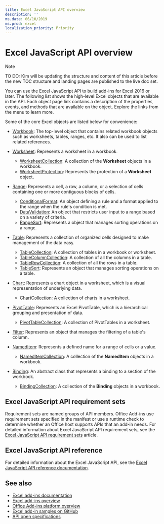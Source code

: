 ```yaml
---
title: Excel JavaScript API overview
description: ''
ms.date: 06/10/2019
ms.prod: excel
localization_priority: Priority
---
```


# Excel JavaScript API overview

> [!NOTE]
> TO DO: Kim will be updating the structure and content of this article before the new TOC structure and landing pages are published to the live doc set.

You can use the Excel JavaScript API to build add-ins for Excel 2016 or later. The following list shows the high-level Excel objects that are available in the API. Each object page link contains a description of the properties, events, and methods that are available on the object. Explore the links from the menu to learn more.

Some of the core Excel objects are listed below for convenience:

- [Workbook](/javascript/api/excel/excel.workbook): The top-level object that contains related workbook objects such as worksheets, tables, ranges, etc. It also can be used to list related references.

- [Worksheet](/javascript/api/excel/excel.worksheet): Represents a worksheet in a workbook.
  - [WorksheetCollection](/javascript/api/excel/excel.worksheetcollection): A collection of the **Worksheet** objects in a workbook.
  - [WorksheetProtection](/javascript/api/excel/excel.worksheetprotection): Represents the protection of a **Worksheet** object.

- [Range](/javascript/api/excel/excel.range): Represents a cell, a row, a column, or a selection of cells containing one or more contiguous blocks of cells.
  - [ConditionalFormat](/javascript/api/excel/excel.conditionalformat): An object defining a rule and a format applied to the range when the rule's condition is met.
  - [DataValidation](/javascript/api/excel/excel.datavalidation): An object that restricts user input to a range based on a variety of criteria.
  - [RangeSort](/javascript/api/excel/excel.rangesort): Represents a object that manages sorting operations on a range.

- [Table](/javascript/api/excel/excel.table): Represents a collection of organized cells designed to make management of the data easy.
  - [TableCollection](/javascript/api/excel/excel.tablecollection): A collection of tables in a workbook or worksheet.
  - [TableColumnCollection](/javascript/api/excel/excel.tablecolumncollection): A collection of all the columns in a table.
  - [TableRowCollection](/javascript/api/excel/excel.tablerowcollection): A collection of all the rows in a table.
  - [TableSort](/javascript/api/excel/excel.tablesort): Represents an object that manages sorting operations on a table.

- [Chart](/javascript/api/excel/excel.chart): Represents a chart object in a worksheet, which is a visual representation of underlying data.
  - [ChartCollection](/javascript/api/excel/excel.chartcollection): A collection of charts in a worksheet.

- [PivotTable](/javascript/api/excel/excel.pivottable): Represents an Excel PivotTable, which is a hierarchical grouping and presentation of data.
  - [PivotTableCollection](/javascript/api/excel/excel.pivottablecollection): A collection of PivotTables in a worksheet.

- [Filter](/javascript/api/excel/excel.filter): Represents an object that manages the filtering of a table's column.

- [NamedItem](/javascript/api/excel/excel.nameditem): Represents a defined name for a range of cells or a value.
  - [NamedItemCollection](/javascript/api/excel/excel.nameditemcollection): A collection of the **NamedItem** objects in a workbook.

- [Binding](/javascript/api/excel/excel.binding): An abstract class that represents a binding to a section of the workbook.
  - [BindingCollection](/javascript/api/excel/excel.bindingcollection): A collection of the **Binding** objects in a workbook.

## Excel JavaScript API requirement sets

Requirement sets are named groups of API members. Office Add-ins use requirement sets specified in the manifest or use a runtime check to determine whether an Office host supports APIs that an add-in needs. For detailed information about Excel JavaScript API requirement sets, see the [Excel JavaScript API requirement sets](../requirement-sets/excel-api-requirement-sets.md) article.

## Excel JavaScript API reference

For detailed information about the Excel JavaScript API, see the [Excel JavaScript API reference documentation](/javascript/api/excel).

## See also

- [Excel add-ins documentation](../../excel/index.md)
- [Excel add-ins overview](/office/dev/add-ins/excel/excel-add-ins-overview)
- [Office Add-ins platform overview](/office/dev/add-ins/overview/office-add-ins)
- [Excel add-in samples on GitHub](https://github.com/OfficeDev?utf8=%E2%9C%93&q=Excel)
- [API open specifications](../openspec/openspec.md)
